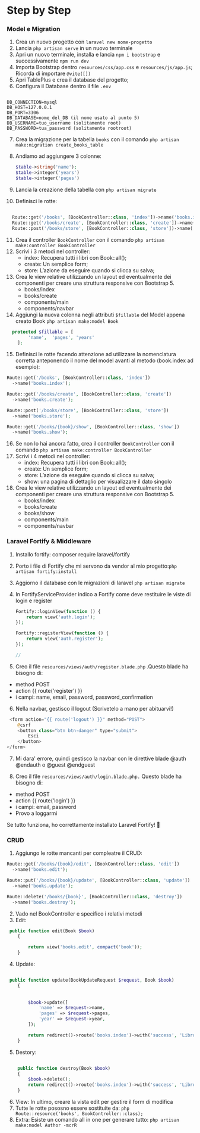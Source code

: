 # Step by Step
### Model e Migration
1. Crea un nuovo progetto con `laravel new nome-progetto`
2. Lancia `php artisan serve` in un nuovo terminale
3. Apri un nuovo terminale, installa e lancia `npm i bootstrap` e successivamente `npm run dev`
4. Importa Bootstrap dentro `resources/css/app.css` e `resources/js/app.js`; Ricorda di importare `@vite([])`
5. Apri TablePlus e crea il database del progetto;
6. Configura il Database dentro il file `.env`

```

DB_CONNECTION=mysql 
DB_HOST=127.0.0.1
DB_PORT=3306
DB_DATABASE=nome_del_DB (il nome usato al punto 5)
DB_USERNAME=tuo_username (solitamente root)
DB_PASSWORD=tua_password (solitamente rootroot)
```

7. Crea la migrazione per la tabella `books` con il comando `php artisan make:migration create_books_table`
8. Andiamo ad aggiungere 3 colonne:
    
    ```php
    $table->string('name');
    $table->integer('years')
    $table->integer('pages')
    ```
    
9. Lancia la creazione della tabella con `php artisan migrate`

10. Definisci le rotte:

```php

  Route::get('/books', [BookController::class, 'index'])->name('books.index');
  Route::get('/books/create', [BookController::class, 'create'])->name('books.create');
  Route::post('/books/store', [BookController::class, 'store'])->name('books.store');

```

11. Crea il controller `BookController` con il comando `php artisan make:controller BookController`
12. Scrivi i 3 metodi nel controller:
    - index: Recupera tutti i libri con Book::all();
    - create: Un semplice form;
    - store: L’azione da eseguire quando si clicca su salva;
13. Crea le view relative utilizzando un layout ed eventualmente dei componenti per creare una struttura responsive con Bootstrap 5.
    - books/index
    - books/create
    - components/main
    - components/navbar 
14. Aggiungi la nuova colonna negli attributi `$fillable` del Model appena creato Book
```php artisan make:model Book ```

```php
  protected $fillable = [
        'name',  'pages', 'years'
    ];
```

15. Definisci le rotte facendo attenzione ad utilizzare la nomenclatura corretta anteponendo il nome del model avanti al metodo (book.index ad esempio):

```php 
Route::get('/books', [BookController::class, 'index'])
  ->name('books.index');

Route::get('/books/create', [BookController::class, 'create'])
  ->name('books.create');

Route::post('/books/store', [BookController::class, 'store'])
  ->name('books.store');

Route::get('/books/{book}/show', [BookController::class, 'show'])
  ->name('books.show');
```
16. Se non lo hai ancora fatto, crea il controller `BookController` con il comando `php artisan make:controller BookController`
17. Scrivi i 4 metodi nel controller:
    - index: Recupera tutti i libri con Book::all();
    - create: Un semplice form;
    - store: L’azione da eseguire quando si clicca su salva;
    - show: una pagina di dettaglio per visualizzare il dato singolo
18. Crea le view relative utilizzando un layout ed eventualmente dei componenti per creare una struttura responsive con Bootstrap 5.
    - books/index
    - books/create
    - books/show
    - components/main
    - components/navbar


### Laravel Fortify & Middleware

1. Installo fortify: composer require laravel/fortify

2. Porto i file di Fortify che mi servono da vendor al mio progetto:`php artisan fortify:install`

3. Aggiorno il database con le migrazioni di laravel `php artisan migrate`


4. In FortifyServiceProvider indico a Fortify come deve restituire le viste di login e register

    ```php
    Fortify::loginView(function () {
        return view('auth.login');
    });

    Fortify::registerView(function () {
        return view('auth.register');
    });
 
    // 
    ```
5. Creo il file `resources/views/auth/register.blade.php` .Questo blade ha bisogno di:

- method POST
- action {{ route('register') }}
- i campi: name, email, password, password_confirmation

6. Nella navbar, gestisco il logout (Scrivetelo a mano per abituarvi!)

```php
 <form action="{{ route('logout') }}" method="POST">
    @csrf
    <button class="btn btn-danger" type="submit">
        Esci
    </button>
</form>

```
7. Mi dara' errore, quindi gestisco la navbar con le direttive blade @auth @endauth o @guest @endguest

8. Creo il file `resources/views/auth/login.blade.php.` Questo blade ha bisogno di:

- method POST
- action {{ route('login') }}
- i campi: email, password
- Provo a loggarmi

Se tutto funziona, ho correttamente installato Laravel Fortify! 🚀
### CRUD
1. Aggiungo le rotte mancanti per compleatre il CRUD:
```php 
Route::get('/books/{book}/edit', [BookController::class, 'edit'])
  ->name('books.edit');

Route::put('/books/{book}/update', [BookController::class, 'update'])
  ->name('books.update');

Route::delete('/books/{book}', [BookController::class, 'destroy'])
  ->name('books.destroy');
```

2. Vado nel BookController e specifico i relativi metodi
3. Edit:

```php 
 public function edit(Book $book)
    {

        return view('books.edit', compact('book'));
    }
```

4. Update:
```php

 public function update(BookUpdateRequest $request, Book $book)
    {
       
    
        $book->update([
            'name' => $request->name,
            'pages' => $request->pages,
            'year' => $request->year,
        ]);

        return redirect()->route('books.index')->with('success', 'Libro Aggiornato');
    }

```

5. Destory:

```php

    public function destroy(Book $book)
    {
        $book->delete();
        return redirect()->route('books.index')->with('success', 'Libro Eliminato');
    }
```

6. View: In ultimo, creare la vista edit per gestire il form di modifica
7. Tutte le rotte pososno essere sostituite da: ```php Route::resource('books', BookController::class);```
8. Extra: Esiste un comando all in one per generare tutto: ``` php artisan make:model Author -mcrR ```
